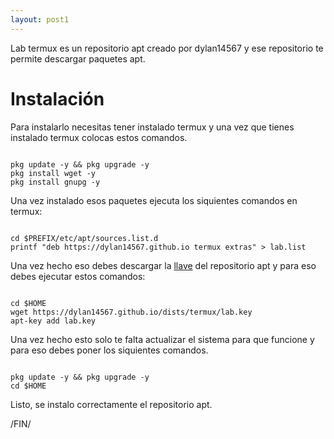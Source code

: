 ```yaml
---
layout: post1
---
```


Lab termux es un repositorio apt creado por dylan14567 y ese repositorio te permite descargar paquetes apt.

# Instalación

Para instalarlo necesitas tener instalado termux y una vez que tienes instalado termux colocas estos comandos.

```shell

pkg update -y && pkg upgrade -y
pkg install wget -y
pkg install gnupg -y

```

Una vez instalado esos paquetes ejecuta los siquientes comandos en termux:

```shell

cd $PREFIX/etc/apt/sources.list.d
printf "deb https://dylan14567.github.io termux extras" > lab.list

```

Una vez hecho eso debes descargar la [llave](https://dylan14567.github.io/dists/termux/lab.key) del repositorio apt y para eso debes ejecutar estos comandos:

```shell

cd $HOME
wget https://dylan14567.github.io/dists/termux/lab.key
apt-key add lab.key

```

Una vez hecho esto solo te falta actualizar el sistema para que funcione y para eso debes poner los siquientes comandos.

```shell

pkg update -y && pkg upgrade -y
cd $HOME

```

Listo, se instalo correctamente el repositorio apt.

/FIN/

